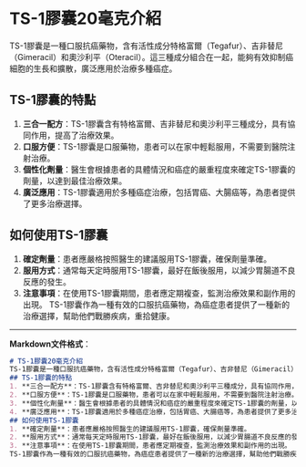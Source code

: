 # TS-1膠囊20毫克介紹
TS-1膠囊是一種口服抗癌藥物，含有活性成分特格富爾（Tegafur）、吉非替尼（Gimeracil）和奧沙利平（Oteracil）。這三種成分組合在一起，能夠有效抑制癌細胞的生長和擴散，廣泛應用於治療多種癌症。
## TS-1膠囊的特點
1. **三合一配方**：TS-1膠囊含有特格富爾、吉非替尼和奧沙利平三種成分，具有協同作用，提高了治療效果。
2. **口服方便**：TS-1膠囊是口服藥物，患者可以在家中輕鬆服用，不需要到醫院注射治療。
3. **個性化劑量**：醫生會根據患者的具體情況和癌症的嚴重程度來確定TS-1膠囊的劑量，以達到最佳治療效果。
4. **廣泛應用**：TS-1膠囊適用於多種癌症治療，包括胃癌、大腸癌等，為患者提供了更多治療選擇。
## 如何使用TS-1膠囊
1. **確定劑量**：患者應嚴格按照醫生的建議服用TS-1膠囊，確保劑量準確。
2. **服用方式**：通常每天定時服用TS-1膠囊，最好在飯後服用，以減少胃腸道不良反應的發生。
3. **注意事項**：在使用TS-1膠囊期間，患者應定期複查，監測治療效果和副作用的出現。
TS-1膠囊作為一種有效的口服抗癌藥物，為癌症患者提供了一種新的治療選擇，幫助他們戰勝疾病，重拾健康。
---
**Markdown文件格式**：
```markdown
# TS-1膠囊20毫克介紹
TS-1膠囊是一種口服抗癌藥物，含有活性成分特格富爾（Tegafur）、吉非替尼（Gimeracil）和奧沙利平（Oteracil）。這三種成分組合在一起，能夠有效抑制癌細胞的生長和擴散，廣泛應用於治療多種癌症。
## TS-1膠囊的特點
1. **三合一配方**：TS-1膠囊含有特格富爾、吉非替尼和奧沙利平三種成分，具有協同作用，提高了治療效果。
2. **口服方便**：TS-1膠囊是口服藥物，患者可以在家中輕鬆服用，不需要到醫院注射治療。
3. **個性化劑量**：醫生會根據患者的具體情況和癌症的嚴重程度來確定TS-1膠囊的劑量，以達到最佳治療效果。
4. **廣泛應用**：TS-1膠囊適用於多種癌症治療，包括胃癌、大腸癌等，為患者提供了更多治療選擇。
## 如何使用TS-1膠囊
1. **確定劑量**：患者應嚴格按照醫生的建議服用TS-1膠囊，確保劑量準確。
2. **服用方式**：通常每天定時服用TS-1膠囊，最好在飯後服用，以減少胃腸道不良反應的發生。
3. **注意事項**：在使用TS-1膠囊期間，患者應定期複查，監測治療效果和副作用的出現。
TS-1膠囊作為一種有效的口服抗癌藥物，為癌症患者提供了一種新的治療選擇，幫助他們戰勝疾病，重拾健康。
```